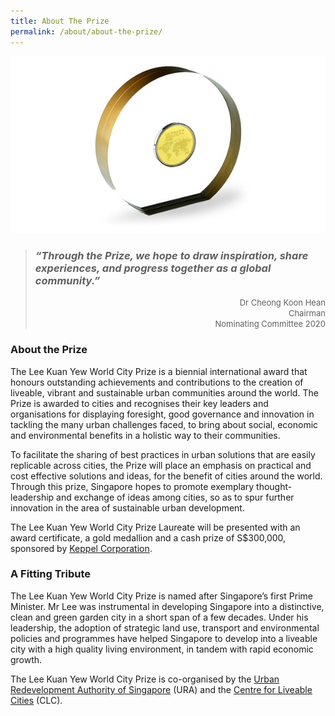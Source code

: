 ```yaml
---
title: About The Prize
permalink: /about/about-the-prize/
---
```


![medallion](/images/medallion.jpg)

> ### *“Through the Prize, we hope to draw inspiration, share experiences, and progress together as a global community.”*
> 
> <div align="right"><font size="2">Dr Cheong Koon Hean<br> 
> Chairman<br>
> Nominating Committee 2020</font></div>

### About the Prize

The Lee Kuan Yew World City Prize is a biennial international award that honours outstanding achievements and contributions to the creation of liveable, vibrant and sustainable urban communities around the world. The Prize is awarded to cities and recognises their key leaders and organisations for displaying foresight, good governance and innovation in tackling the many urban challenges faced, to bring about social, economic and environmental benefits in a holistic way to their communities.

To facilitate the sharing of best practices in urban solutions that are easily replicable across cities, the Prize will place an emphasis on practical and cost effective solutions and ideas, for the benefit of cities around the world. Through this prize, Singapore hopes to promote exemplary thought-leadership and exchange of ideas among cities, so as to spur further innovation in the area of sustainable urban development.

The Lee Kuan Yew World City Prize Laureate will be presented with an award certificate, a gold medallion and a cash prize of S$300,000, sponsored by  [Keppel Corporation](https://www.leekuanyewworldcityprize.com.sg/about/prize-sponsor).

### A Fitting Tribute

The Lee Kuan Yew World City Prize is named after Singapore’s first Prime Minister. Mr Lee was instrumental in developing Singapore into a distinctive, clean and green garden city in a short span of a few decades. Under his leadership, the adoption of strategic land use, transport and environmental policies and programmes have helped Singapore to develop into a liveable city with a high quality living environment, in tandem with rapid economic growth.

The Lee Kuan Yew World City Prize is co-organised by the [Urban Redevelopment Authority of Singapore](https://www.ura.gov.sg) (URA) and the [Centre for Liveable Cities](https://www.clc.gov.sg) (CLC). 
